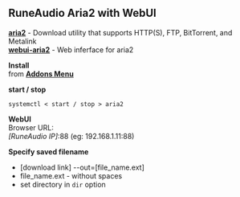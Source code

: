 RuneAudio Aria2 with WebUI
---

[**aria2**](https://aria2.github.io/) - Download utility that supports HTTP(S), FTP, BitTorrent, and Metalink  
[**webui-aria2**](https://github.com/ziahamza/webui-aria2) - Web inferface for aria2  
 
**Install**  
from [**Addons Menu**](https://github.com/rern/RuneAudio_Addons)  

**start / stop**  
```
systemctl < start / stop > aria2
```

**WebUI**  
Browser URL:    
_[RuneAudio IP]_:88 (eg: 192.168.1.11:88)

**Specify saved filename**  
- [download link] --out=[file_name.ext]   
- file_name.ext - without spaces
- set directory in `dir` option
